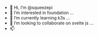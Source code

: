 - 👋 Hi, I’m @squeezepi
- 👀 I’m interested in foundation ...
- 🌱 I’m currently learning k3s ...
- 💞️ I’m looking to collaborate on svelte js ...
- 📫 

<!---
squeezepi/squeezepi is a ✨ special ✨ repository because its `README.md` (this file) appears on your GitHub profile.
You can click the Preview link to take a look at your changes.
--->
